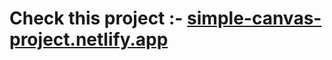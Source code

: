 # Check this project :- [simple-canvas-project.netlify.app](https://simple-canvas-project.netlify.app)
